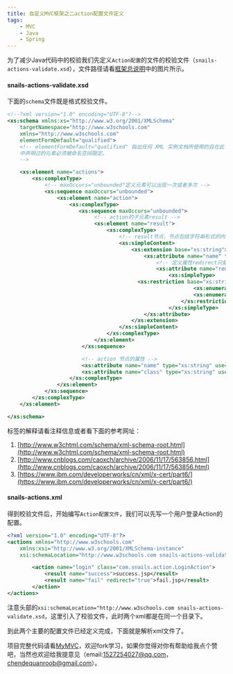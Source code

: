 ```yaml
---
title: 自定义MVC框架之二action配置文件定义
tags: 
    - MVC
    - Java
    - Spring
---
```


为了减少Java代码中的校验我们先定义`Action配置`的文件的校验文件（`snails-actions-validate.xsd`），文件路径请看[框架总说明](https://github.com/ubuntuvim/study-note/blob/master/%E8%87%AA%E5%AE%9A%E4%B9%89MVC%E6%A1%86%E6%9E%B6%E4%B9%8B%E4%B8%80%E6%A1%86%E6%9E%B6%E6%80%BB%E8%AF%B4%E6%98%8E.md)中的图片所示。

#### snails-actions-validate.xsd

下面的`schema`文件既是格式校验文件。

```xml
<!--?xml version="1.0" encoding="UTF-8"?-->
<xs:schema xmlns:xs="http://www.w3.org/2001/XMLSchema"
	targetNamespace="http://www.w3schools.com"
	xmlns="http://www.w3schools.com"
	elementFormDefault="qualified">
	<!-- elementFormDefault="qualified" 指出任何 XML 实例文档所使用的且在此 schema
	中声明过的元素必须被命名空间限定。
	-->

	<xs:element name="actions">
	    <xs:complexType>
  			<!-- maxOccurs="unbounded"定义元素可以出现一次或者多次 -->
	        <xs:sequence maxOccurs="unbounded">
			    <xs:element name="action">
			  		<xs:complexType>
	       			   <xs:sequence maxOccurs="unbounded">
	       			   		<!-- action的子元素result -->
  			  				<xs:element name="result">
  			  					<xs:complexType>
  			  						<!-- result节点，节点包括字符串形式的内容 -->
  			  						<xs:simpleContent>
  								        <xs:extension base="xs:string">
  								      		<xs:attribute name="name" type="xs:string" use="required" />
    								      		<!-- 定义属性redirect只能有2个值， -->
    								      		<xs:attribute name="redirect" use="optional" default="false">
      								      			<xs:simpleType>
      					                  <xs:restriction base="xs:string">
      													    <xs:enumeration value="true" />
      													    <xs:enumeration value="false" />
      													</xs:restriction>
      												</xs:simpleType>
  								      		</xs:attribute>
  								        </xs:extension>
  								    </xs:simpleContent>
  			  					</xs:complexType>
  			  				</xs:element>
  			  			</xs:sequence>

			  			<!-- action 节点的属性 -->
			  			<xs:attribute name="name" type="xs:string" use="required" />
			  			<xs:attribute name="class" type="xs:string" use="required" />
			  		</xs:complexType>
			    </xs:element>
	        </xs:sequence>
	    </xs:complexType>
	</xs:element>

</xs:schema>
```

标签的解释请看注释信息或者看下面的参考网址：

1. [http://www.w3chtml.com/schema/xml-schema-root.html](http://www.w3chtml.com/schema/xml-schema-root.html)
2. [http://www.cnblogs.com/caoxch/archive/2006/11/17/563856.html](http://www.cnblogs.com/caoxch/archive/2006/11/17/563856.html)
3. [https://www.ibm.com/developerworks/cn/xml/x-cert/part6/](https://www.ibm.com/developerworks/cn/xml/x-cert/part6/)

#### snails-actions.xml

得到校验文件后，开始编写`Action配置文件`，我们可以先写一个用户登录Action的配置。

```xml
<?xml version="1.0" encoding="UTF-8"?>
<actions xmlns="http://www.w3schools.com"
	xmlns:xsi="http://www.w3.org/2001/XMLSchema-instance"
	xsi:schemaLocation="http://www.w3schools.com snails-actions-validate.xsd">

		<action name="login" class="com.snails.action.LoginAction">
			<result name="success">success.jsp</result>
			<result name="fail" redirect="true">fail.jsp</result>
		</action>
</actions>
```

注意头部的`xsi:schemaLocation="http://www.w3schools.com snails-actions-validate.xsd`，这里引入了校验文件，此时两个xml都是在同一个目录下。

到此两个主要的配置文件已经定义完成，下面就是解析xml文件了。

项目完整代码请看[MyMVC](https://github.com/ubuntuvim/myMVC)，欢迎fork学习，如果你觉得对你有帮助给我点个赞吧，当然也欢迎给我提意见（email:1527254027@qq.com，chendequanroob@gmail.com）。
